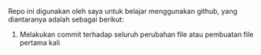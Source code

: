 Repo ini digunakan oleh saya untuk belajar menggunakan github, yang diantaranya adalah sebagai berikut:
1. Melakukan commit terhadap seluruh perubahan file atau pembuatan file pertama kali
